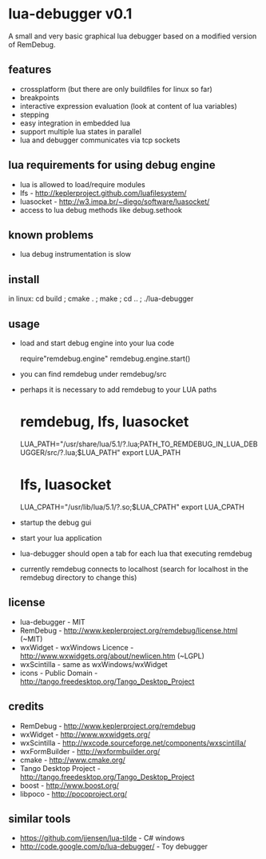 lua-debugger v0.1
=================

A small and very basic graphical lua debugger based on a modified version of RemDebug.

features
--------
* crossplatform (but there are only buildfiles for linux so far)
* breakpoints
* interactive expression evaluation (look at content of lua variables)
* stepping
* easy integration in embedded lua
* support multiple lua states in parallel
* lua and debugger communicates via tcp sockets

lua requirements for using debug engine
---------------------------------------
* lua is allowed to load/require modules
* lfs - http://keplerproject.github.com/luafilesystem/
* luasocket - http://w3.impa.br/~diego/software/luasocket/
* access to lua debug methods like debug.sethook

known problems
--------------
* lua debug instrumentation is slow

install
-------
in linux: cd build ; cmake . ; make ; cd .. ; ./lua-debugger

usage
-----
* load and start debug engine into your lua code
  
  require"remdebug.engine"
  remdebug.engine.start()
  
* you can find remdebug under remdebug/src
* perhaps it is necessary to add remdebug to your LUA paths

  # remdebug, lfs, luasocket
  LUA_PATH="/usr/share/lua/5.1/?.lua;PATH_TO_REMDEBUG_IN_LUA_DEBUGGER/src/?.lua;$LUA_PATH"
  export LUA_PATH
  # lfs, luasocket
  LUA_CPATH="/usr/lib/lua/5.1/?.so;$LUA_CPATH"
  export LUA_CPATH

* startup the debug gui
* start your lua application
* lua-debugger should open a tab for each lua that executing remdebug
* currently remdebug connects to localhost (search for localhost in the remdebug directory to change this)

license
-------
* lua-debugger - MIT
* RemDebug - http://www.keplerproject.org/remdebug/license.html (~MIT)
* wxWidget - wxWindows Licence - http://www.wxwidgets.org/about/newlicen.htm (~LGPL)
* wxScintilla - same as wxWindows/wxWidget
* icons - Public Domain - http://tango.freedesktop.org/Tango_Desktop_Project

credits
-------
* RemDebug - http://www.keplerproject.org/remdebug
* wxWidget - http://www.wxwidgets.org/
* wxScintilla - http://wxcode.sourceforge.net/components/wxscintilla/
* wxFormBuilder - http://wxformbuilder.org/
* cmake - http://www.cmake.org/
* Tango Desktop Project - http://tango.freedesktop.org/Tango_Desktop_Project
* boost - http://www.boost.org/
* libpoco - http://pocoproject.org/

similar tools
-------------
* https://github.com/jjensen/lua-tilde - C# windows
* http://code.google.com/p/lua-debugger/ - Toy debugger
